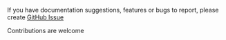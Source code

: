 If you have documentation suggestions, features or bugs to report, please create [GitHub Issue](https://github.com/testingisdocumenting/webtau/issues)

Contributions are welcome
